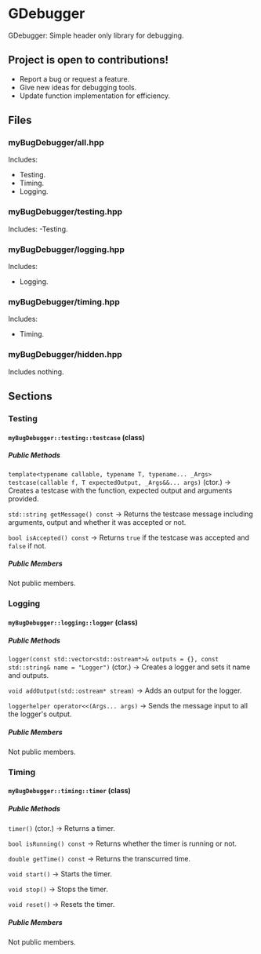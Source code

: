 # GDebugger
GDebugger: Simple header only library for debugging.

## Project is open to contributions!

- Report a bug or request a feature.
- Give new ideas for debugging tools.
- Update function implementation for efficiency.

## Files

### myBugDebugger/all.hpp

Includes:
- Testing.
- Timing.
- Logging.

### myBugDebugger/testing.hpp

Includes:
-Testing.

### myBugDebugger/logging.hpp

Includes:
- Logging.

### myBugDebugger/timing.hpp

Includes:
- Timing.

### myBugDebugger/hidden.hpp

Includes nothing.

## Sections
### Testing
#### `myBugDebugger::testing::testcase` (class)

##### Public Methods
`template<typename callable, typename T, typename... _Args> testcase(callable f, T expectedOutput, _Args&&... args)` (ctor.) -> Creates a testcase with the function, expected output and arguments provided.

`std::string getMessage() const` -> Returns the testcase message including arguments, output and whether it was accepted or not.

`bool isAccepted() const` -> Returns `true` if the testcase was accepted and `false` if not.

##### Public Members

Not public members.

### Logging
#### `myBugDebugger::logging::logger` (class)

##### Public Methods

`logger(const std::vector<std::ostream*>& outputs = {}, const std::string& name = "Logger")` (ctor.) -> Creates a logger and sets it name and outputs.

`void addOutput(std::ostream* stream)` -> Adds an output for the logger.

`loggerhelper operator<<(Args... args)` -> Sends the message input to all the logger's output.

##### Public Members

Not public members.

### Timing
#### `myBugDebugger::timing::timer` (class)

##### Public Methods

`timer()` (ctor.) -> Returns a timer.

`bool isRunning() const` -> Returns whether the timer is running or not.

`double getTime() const` -> Returns the transcurred time.

`void start()` -> Starts the timer.

`void stop()` -> Stops the timer.

`void reset()` -> Resets the timer.

##### Public Members

Not public members.
